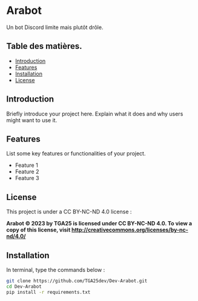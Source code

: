 # Arabot

Un bot Discord limite mais plutôt drôle.

## Table des matières.

- [Introduction](#introduction)
- [Features](#features)
- [Installation](#installation)
- [License](#license)

## Introduction

Briefly introduce your project here. Explain what it does and why users might want to use it.

## Features

List some key features or functionalities of your project.

- Feature 1
- Feature 2
- Feature 3

## License

This project is under a CC BY-NC-ND 4.0 license :

**Arabot © 2023 by TGA25 is licensed under CC BY-NC-ND 4.0. To view a copy of this license, visit http://creativecommons.org/licenses/by-nc-nd/4.0/**

## Installation

In terminal, type the commands below :

```bash
git clone https://github.com/TGA25dev/Dev-Arabot.git
cd Dev-Arabot
pip install -r requirements.txt



